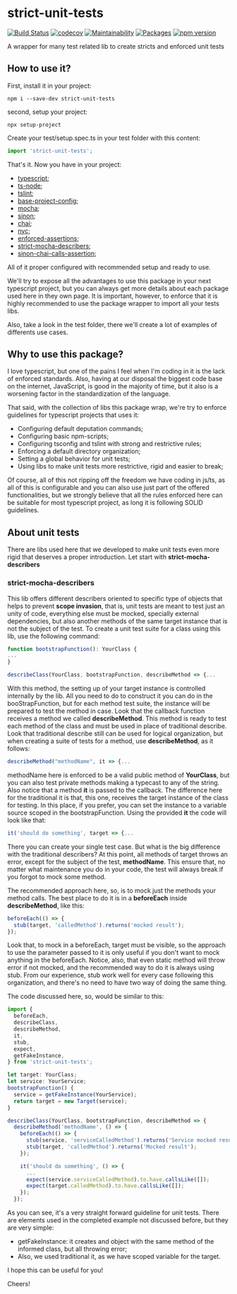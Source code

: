 # strict-unit-tests
[![Build Status](https://travis-ci.com/Farenheith/strict-unit-tests.svg?branch=master)](https://travis-ci.com/Farenheith/strict-unit-tests)
[![codecov](https://codecov.io/gh/Farenheith/strict-unit-tests/branch/master/graph/badge.svg)](https://codecov.io/gh/Farenheith/strict-unit-tests)
[![Maintainability](https://api.codeclimate.com/v1/badges/1f81c6690e7d0feeadaa/maintainability)](https://codeclimate.com/github/Farenheith/strict-unit-tests/maintainability)
[![Packages](https://david-dm.org/Farenheith/strict-unit-tests.svg)](https://david-dm.org/Farenheith/strict-unit-tests)
[![npm version](https://badge.fury.io/js/strict-unit-tests.svg)](https://badge.fury.io/js/strict-unit-tests)

A wrapper for many test related lib to create stricts and enforced unit tests

## How to use it?

First, install it in your project:

```batch
npm i --save-dev strict-unit-tests
```
second, setup your project:

```batch
npx setup-project
```

Create your test/setup.spec.ts in your test folder with this content:
```typescript
import 'strict-unit-tests';

```

That's it. Now you have in your project:
* [typescript](https://www.npmjs.com/package/typescript);
* [ts-node](https://www.npmjs.com/package/ts-node);
* [tslint](https://www.npmjs.com/package/tslint);
* [base-project-config](https://www.npmjs.com/package/base-project-config);
* [mocha](https://www.npmjs.com/package/mocha);
* [sinon](https://www.npmjs.com/package/sinon);
* [chai](https://www.npmjs.com/package/chai);
* [nyc](https://www.npmjs.com/package/nyc);
* [enforced-assertions](https://www.npmjs.com/package/enforced-assertions);
* [strict-mocha-describers](https://www.npmjs.com/package/strict-mocha-describers);
* [sinon-chai-calls-assertion](https://www.npmjs.com/package/sinon-chai-calls-assertion);

All of it proper configured with recommended setup and ready to use.

We'll try to expose all the advantages to use this package in your next typescript project, but you can always get more details about each package used here in they own page. It is important, however, to enforce that it is highly recommended to use the package wrapper to import all your tests libs.

Also, take a look in the test folder, there we'll create a lot of examples of differents use cases.

## Why to use this package?

I love typescript, but one of the pains I feel when I'm coding in it is the lack of enforced standards. Also, having at our disposal the biggest code base on the internet, JavaScript, is good in the majority of time, but it also is a worsening factor in the standardization of the language.

That said, with the collection of libs this package wrap, we're try to enforce guidelines for typescript projects that uses it:
* Configuring default deputation commands;
* Configuring basic npm-scripts;
* Configuring tsconfig and tslint with strong and restrictive rules;
* Enforcing a default directory organization;
* Setting a global behavior for unit tests;
* Using libs to make unit tests more restrictive, rigid and easier to break;

Of course, all of this not ripping off the freedom we have coding in js/ts, as all of this is configurable and you can also use just part of the offered functionalities, but we strongly believe that all the rules enforced here can be suitable for most typescript project, as long it is following SOLID guidelines.


## About unit tests

There are libs used here that we developed to make unit tests even more rigid that deserves a proper introduction.
Let start with **strict-mocha-describers**

### strict-mocha-describers

This lib offers different describers oriented to specific type of objects that helps to prevent **scope invasion**, that is, unit tests are meant to test just an unity of code, everything else must be mocked, specially external dependencies, but also another methods of the same target instance that is not the subject of the test.
To create a unit test suite for a class using this lib, use the following command:

```typescript
function bootstrapFunction(): YourClass {
...
}

describeClass(YourClass, bootstrapFunction, describeMethod => {... 
```

With this method, the setting up of your target instance is controlled internally by the lib. All you need to do to construct it you can do in the booStrapFunction, but for each method test suite, the instance will be prepared to test the method in case.
Look that the callback function receives a method we called **describeMethod**. This method is ready to test each method of the class and must be used in place of traditional describe.
Look that traditional describe still can be used for logical organization, but when creating a suite of tests for a method, use **describeMethod**, as it follows:

```typescript
describeMethod("methodName", it => {...
```

methodName here is enforced to be a valid public method of **YourClass**, but you can also test private methods making a typecast to any of the string.
Also notice that a method **it** is passed to the callback. The difference here for the traditional it is that, this one, receives the target instance of the class for testing.
In this place, if you prefer, you can set the instance to a variable source scoped in the bootstrapFunction. Using the provided **it** the code will look like that:

```typescript
it('should do something', target => {...
```

There you can create your single test case. But what is the big difference with the traditional describers?
At this point, all methods of target throws an error, except for the subject of the test, **methodName**.
This ensure that, no matter what maintenance you do in your code, the test will always break if you forgot to mock some method.

The recommended approach here, so, is to mock just the methods your method calls.
The best place to do it is in a **beforeEach** inside **describeMethod**, like this:

```typescript
beforeEach(() => {
  stub(target, 'calledMethod').returns('mocked result');
});
```

Look that, to mock in a beforeEach, target must be visible, so the approach to use the parameter passed to it is only useful if you don't want to mock anything in the beforeEach.
Notice, also, that even static method will throw error if not mocked, and the recommended way to do it is always using stub. From our experience, stub work well for every case following this organization, and there's no need to have two way of doing the same thing.

The code discussed here, so, would be similar to this:

```typescript
import {
  beforeEach,
  describeClass,
  describeMethod,
  it,
  stub,
  expect,
  getFakeInstance,
} from 'strict-unit-tests';

let target: YourClass;
let service: YourService;
bootstrapFunction() {
  service = getFakeInstance(YourService);
  return target = new Target(service);
}

describeClass(YourClass, bootstrapFunction, describeMethod => {
  describeMethod('methodName', () => {
    beforeEach(() => {
      stub(service, 'serviceCalledMethod').returns('Service mocked result');
      stub(target, 'calledMethod').returns('Mocked result');
    });

    it('should do something', () => {
      ...
      expect(service.serviceCalledMethod).to.have.callsLike([]);
      expect(target.calledMethod).to.have.callsLike([]);
    });
  });
```

As you can see, it's a very straight forward guideline for unit tests. There are elements used in the completed example not discussed before, but they are very simple:
* getFakeInstance: it creates and object with the same method of the informed class, but all throwing error;
* Also, we used traditional it, as we have scoped variable for the target.

I hope this can be useful for you!

Cheers!
